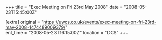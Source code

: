 +++
title = "Exec Meeting on Fri 23rd May 2008"
date = "2008-05-23T15:45:00Z"

[extra]
original = "https://uwcs.co.uk/events/exec-meeting-on-fri-23rd-may-2008-1474489009379/"    
ent_time = "2008-05-23T16:15:00Z"
location = "DCS"
+++



